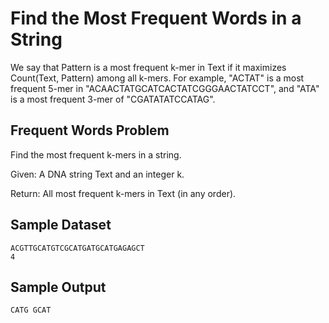 # Find the Most Frequent Words in a String

We say that Pattern is a most frequent k-mer in Text if it maximizes Count(Text, Pattern) among all k-mers. For example, "ACTAT" is a most frequent 5-mer in "ACAACTATGCATCACTATCGGGAACTATCCT", and "ATA" is a most frequent 3-mer of "CGATATATCCATAG".

## Frequent Words Problem
Find the most frequent k-mers in a string.

Given: A DNA string Text and an integer k.

Return: All most frequent k-mers in Text (in any order).

## Sample Dataset
```
ACGTTGCATGTCGCATGATGCATGAGAGCT
4
```
## Sample Output
```
CATG GCAT
```